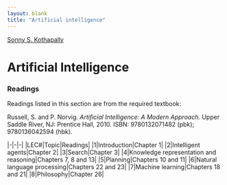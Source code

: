 ```yaml
---
layout: blank
title: "Artificial intelligence"
---
```

[Sonny S. Kothapally](/)

# Artificial Intelligence

### Readings

Readings listed in this section are from the required textbook:

Russell, S. and P. Norvig. *Artificial Intelligence: A Modern Approach.* Upper Saddle River, NJ: Prentice Hall, 2010. ISBN: 9780132071482 (pbk); 9780136042594 (hbk).

|-|-|-|
|LEC#|Topic|Readings|
|1|Introduction|Chapter 1|
|2|Intelligent agents|Chapter 2|
|3|Search|Chapter 3|
|4|Knowledge representation and reasoning|Chapters 7, 8 and 13|
|5|Planning|Chapters 10 and 11|
|6|Natural language processing|Chapters 22 and 23|
|7|Machine learning|Chapters 18 and 21|
|8|Philosophy|Chapter 26|